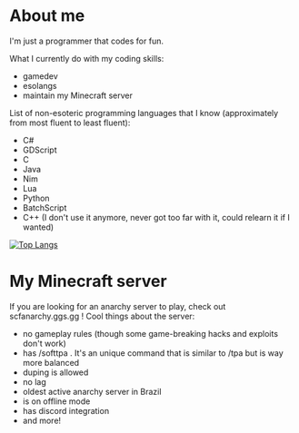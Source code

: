 # About me

I'm just a programmer that codes for fun.

What I currently do with my coding skills:
- gamedev
- esolangs
- maintain my Minecraft server


List of non-esoteric programming languages that I know (approximately from most fluent to least fluent):
- C#
- GDScript
- C
- Java
- Nim
- Lua
- Python
- BatchScript
- C++ (I don't use it anymore, never got too far with it, could relearn it if I wanted)

[![Top Langs](https://github-readme-stats.vercel.app/api/top-langs/?username=SoicBRcode&layout=compact&theme=synthwave&count_private=true)](https://github.com/anuraghazra/github-readme-stats)

# My Minecraft server

If you are looking for an anarchy server to play, check out scfanarchy.ggs.gg ! Cool things about the server:
- no gameplay rules (though some game-breaking hacks and exploits don't work)
- has /softtpa . It's an unique command that is similar to /tpa but is way more balanced
- duping is allowed
- no lag
- oldest active anarchy server in Brazil
- is on offline mode
- has discord integration
- and more!

